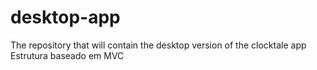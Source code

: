# desktop-app
The repository that will contain the desktop version of the clocktale app
Estrutura baseado em MVC